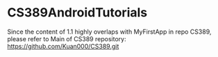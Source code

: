 # CS389AndroidTutorials

Since the content of 1.1 highly overlaps with MyFirstApp in repo CS389, please refer to Main of CS389 repository: https://github.com/Kuan000/CS389.git
